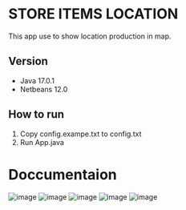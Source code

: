 # STORE ITEMS LOCATION
This app use to show location production in map.

## Version
- Java 17.0.1
- Netbeans 12.0

## How to run
1. Copy config.exampe.txt to config.txt
2. Run App.java 

# Doccumentaion
![image](https://user-images.githubusercontent.com/65846121/151694916-8f35dd38-9588-4aa7-9d52-9bd7220104cf.png)
![image](https://user-images.githubusercontent.com/65846121/151694949-7bb9d86b-5b3e-45f1-a411-7a5c0c8b49f4.png)
![image](https://user-images.githubusercontent.com/65846121/151694971-814ceff1-1a93-43ec-b7c2-c0bd24aa6408.png)
![image](https://user-images.githubusercontent.com/65846121/151694976-687936c0-8c58-4694-8f40-7f4b73c1c42e.png)
![image](https://user-images.githubusercontent.com/65846121/151694981-134f473b-59fd-49f7-9bfb-8e5272277fbe.png)

